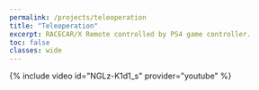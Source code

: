 ```yaml
---
permalink: /projects/teleoperation
title: "Teleoperation"
excerpt: RACECAR/X Remote controlled by PS4 game controller.
toc: false
classes: wide
---
```


{% include video id="NGLz-K1d1_s" provider="youtube" %}



